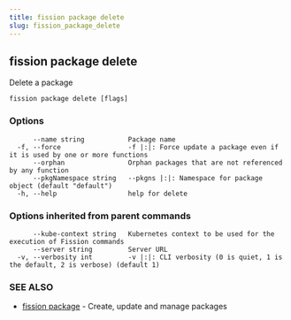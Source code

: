 ```yaml
---
title: fission package delete
slug: fission_package_delete
---
```

## fission package delete

Delete a package

```
fission package delete [flags]
```

### Options

```
      --name string           Package name
  -f, --force                 -f |:|: Force update a package even if it is used by one or more functions
      --orphan                Orphan packages that are not referenced by any function
      --pkgNamespace string   --pkgns |:|: Namespace for package object (default "default")
  -h, --help                  help for delete
```

### Options inherited from parent commands

```
      --kube-context string   Kubernetes context to be used for the execution of Fission commands
      --server string         Server URL
  -v, --verbosity int         -v |:|: CLI verbosity (0 is quiet, 1 is the default, 2 is verbose) (default 1)
```

### SEE ALSO

* [fission package](/docs/fission-cli/fission_package/)	 - Create, update and manage packages

